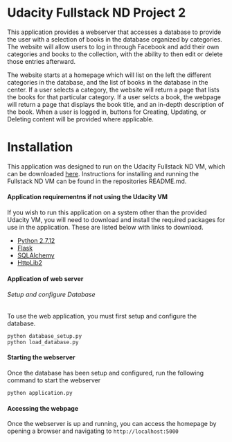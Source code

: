 # Udacity Fullstack ND Project 2
This application provides a webserver that accesses a database to provide the user with a selection of
books in the database organized by categories.   The website will allow users to log in through Facebook and add their own categories and books to the collection, with the ability to then edit or delete those entries afterward.

The website starts at a homepage which will list on the left the different categories in the database, and the list of books in the database in the center.
If a user selects a category, the website will return a page that lists the books for that particular category.  If a user selcts a book, the webpage will
return a page that displays the book title, and an in-depth description of the book.  When a user is logged in, buttons for Creating, Updating, or Deleting
content will be provided where applicable.

# Installation
This application was designed to run on the Udacity Fullstack ND VM, which can be downloaded [here](https://github.com/JeremySpradlin/fullstack-nanodegree-vm).  Instructions for installing and running the Fullstack ND VM can be found in the repositories README.md.

#### Application requirementns if not using the Udacity VM
If you wish to run this application on a system other than the provided Udacity VM,  you will need to download and install the required packages for use in the application.  These are listed below with links to download.
- [Python 2.7.12](https://www.python.org/downloads/release/python-2712/)
- [Flask](http://flask.pocoo.org)
- [SQLAlchemy](https://pypi.org/project/Flask-SQLAlchemy/)
- [HttpLib2](https://pypi.org/project/httplib2/)

#### Application of web server
###### Setup and configure Database
To use the web application, you must first setup and configure the database.  
```
python database_setup.py
python load_database.py
```

#### Starting the webserver
Once the database has been setup and configured, run the following command to start the webserver
```
python application.py
```

#### Accessing the webpage
Once the webserver is up and running, you can access the homepage by opening a browser and navigating to `http://localhost:5000`
